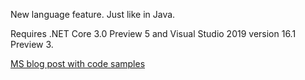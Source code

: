 New language feature. Just like in Java.  

Requires .NET Core 3.0 Preview 5 and Visual Studio 2019 version 16.1 Preview 3.  

[MS blog post with code samples](https://devblogs.microsoft.com/dotnet/default-implementations-in-interfaces/)